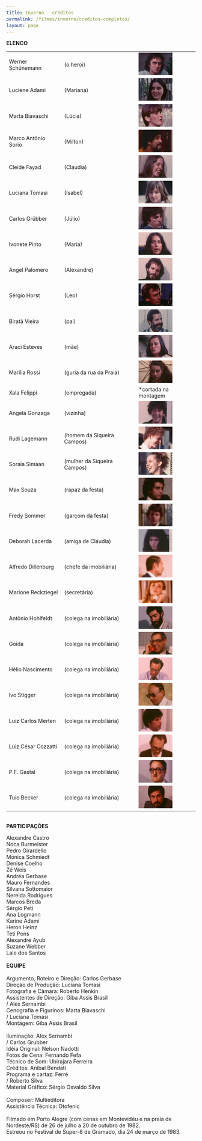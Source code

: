 ```yaml
---
title: Inverno - créditos
permalink: /filmes/inverno/creditos-completos/
layout: page
---
```

**ELENCO**

|                     |                             |                                |
| ------------------- | --------------------------- | ------------------------------ |
| Werner Schünemann   | (o heroi)                   | ![](/uploads/inv-werner.jpg)   |
| Luciene Adami       | (Mariana)                   | ![](/uploads/inv-luciene.jpg)  |
| Marta Biavaschi     | (Lúcia)                     | ![](/uploads/inv-marta.jpg)    |
| Marco Antônio Sorio | (Milton)                    | ![](/uploads/inv-marco.jpg)    |
| Cleide Fayad        | (Cláudia)                   | ![](/uploads/inv-cleide.jpg)   |
| Luciana Tomasi      | (Isabel)                    | ![](/uploads/inv-luciana.jpg)  |
| Carlos Grübber      | (Júlio)                     | ![](/uploads/inv-grubber.jpg)  |
| Ivonete Pinto       | (Maria)                     | ![](/uploads/inv-ivonete.jpg)  |
| Angel Palomero      | (Alexandre)                 | ![](/uploads/inv-angel.jpg)    |
| Sérgio Horst        | (Leo)                       | ![](/uploads/inv-sergio.jpg)   |
| Biratã Vieira       | (pai)                       | ![](/uploads/inv-bira.jpg)     |
| Araci Esteves       | (mãe)                       | ![](/uploads/inv-araci.jpg)    |
| Marília Rossi       | (guria da rua da Praia)     | ![](/uploads/inv-marilia.jpg)  |
| Xala Felippi        | (empregada)                 | \*﻿cortada na montagem         |
| Angela Gonzaga      | (vizinha)                   | ![](/uploads/inv-angela.jpg)   |
| Rudi Lagemann       | (homem da Siqueira Campos)  | ![](/uploads/inv-rudi.jpg)     |
| Soraia Simaan       | (mulher da Siqueira Campos) | ![](/uploads/inv-soraia.jpg)   |
| Max Souza           | (rapaz da festa)            | ![](/uploads/inv-max.jpg)      |
| Fredy Sommer        | (garçom da festa)           | ![](/uploads/inv-fredy.jpg)    |
| Deborah Lacerda     | (amiga de Cláudia)          | ![](/uploads/inv-deborah.jpg)  |
| Alfredo Dillenburg  | (chefe da imobiliária)      | ![](/uploads/inv-dillenbu.jpg) |
| Marione Reckziegel  | (secretária)                | ![](/uploads/inv-marione.jpg)  |
| Antônio Hohlfeldt   | (colega na imobiliária)     | ![](/uploads/inv-antonio.jpg)  |
| Goida               | (colega na imobiliária)     | ![](/uploads/inv-goida.jpg)    |
| Hélio Nascimento    | (colega na imobiliária)     | ![](/uploads/inv-helio.jpg)    |
| Ivo Stigger         | (colega na imobiliária)     | ![](/uploads/inv-stigger.jpg)  |
| Luiz Carlos Merten  | (colega na imobiliária)     | ![](/uploads/inv-merten.jpg)   |
| Luiz César Cozzatti | (colega na imobiliária)     | ![](/uploads/inv-cozzatti.jpg) |
| P.F. Gastal         | (colega na imobiliária)     | ![](/uploads/inv-gastal.jpg)   |
| Tuio Becker         | (colega na imobiliária)     | ![](/uploads/inv-tuio.jpg)     |

\
**P﻿ARTICIPAÇÕES**

Alexandre Castro\
Noca Burmeister\
Pedro Girardello\
Monica Schmiedt\
Denise Coelho\
Zé Weis\
Andréa Gerbase\
Mauro Fernandes\
Silvana Sottomaior\
Nereida Rodrigues\
Marcos Breda\
Sérgio Peti\
Ana Logmann\
Karine Adami\
Heron Heinz\
Teti Pons\
Alexandre Ayub\
Suzane Webber\
Lale dos Santos\
 \
**EQUIPE**\
\
Argumento, Roteiro e Direção: Carlos Gerbase\
Direção de Produção: Luciana Tomasi\
Fotografia e Câmara: Roberto Henkin\
Assistentes de Direção: Giba Assis Brasil\
/ Alex Sernambi\
Cenografia e Figurinos: Marta Biavaschi\
/ Luciana Tomasi\
Montagem: Giba Assis Brasil\
\
Iluminação: Alex Sernambi\
/ Carlos Grubber\
Idéia Original: Nelson Nadotti\
Fotos de Cena: Fernando Fefa\
Técnico de Som: Ubirajara Ferreira\
Créditos: Anibal Bendati\
Programa e cartaz: Ferré\
/ Roberto Silva\
Material Gráfico: Sérgio Osvaldo Silva\
\
Composer: Multieditora\
Assistência Técnica: Otofenic\
\
Filmado em Porto Alegre (com cenas em Montevidéu e na praia de Nordeste/RS) de 26 de julho a 20 de outubro de 1982.\
Estreou no Festival de Super-8 de Gramado, dia 24 de março de 1983.
